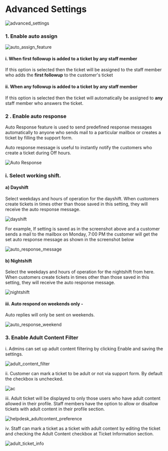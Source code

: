# Advanced Settings
![advanced_settings](https://cloud.githubusercontent.com/assets/8191145/7652745/354fa940-fb2d-11e4-8f71-637d56d8d975.png)

### 1. Enable auto assign

![auto_assign_feature](https://cloud.githubusercontent.com/assets/8191145/6750093/e7fb5ba8-cf1c-11e4-82f0-fbc42cf01115.png)

#### i. When first followup is added to a ticket by any staff member

If this option is selected then the ticket will be assigned to the staff member who adds the **first followup** to the customer's ticket

#### ii. When any followup is added to a ticket by any staff member

If this option is selected then the ticket will automatically be assigned to **any** staff member who answers the ticket.


### 2 . Enable auto response

Auto Response feature is used to send predefined response messages automatically to anyone who sends mail to a particular mailbox or creates a ticket by filling the support form.

Auto response message is useful to instantly notify the customers who create a ticket during Off hours.

![Auto Response](http://git.rtcamp.com/uploads/rtbiz/rtbiz-helpdesk/98282b6aef/Auto_Response.png)

### i. Select working shift.

#### a) Dayshift

Select weekdays and hours of operation for the dayshift. When customers create tickets in times other than those saved in this setting, they will receive the auto response message.

![dayshift](http://git.rtcamp.com/uploads/rtbiz/rtbiz-helpdesk/59b8decd0d/dayshift.png)

For example, If setting is saved as in the screenshot above and  a customer sends a mail to the mailbox on Monday, 7:00 PM the customer will get the set auto response message as shown in the screenshot below

![auto_response_message](http://git.rtcamp.com/uploads/rtbiz/rtbiz-helpdesk/5edfcedddd/auto_response_message.png)

#### b) Nightshift
Select the weekdays and hours of operation for the nightshift from here. When customers create tickets in times other than those saved in this setting, they will receive the auto response message.

![nightshift](http://git.rtcamp.com/uploads/rtbiz/rtbiz-helpdesk/f1da898317/nightshift.png)

#### iii. Auto respond on weekends only -

Auto replies will only be sent on weekends.
<br/>

![auto_response_weekend](http://git.rtcamp.com/uploads/rtbiz/rtbiz-helpdesk/50cb7274ae/auto_response_weekend.png)

### 3. Enable Adult Content Filter

i. Admins can set up adult content filtering by clicking Enable and saving the settings.

![adult_content_filter](http://git.rtcamp.com/uploads/rtbiz/rtbiz-helpdesk/60275e495d/adult_content_filter.png)

ii. Customer can mark a ticket to be adult or not via  support form. By default the checkbox is unchecked.

![ac](http://git.rtcamp.com/uploads/rtbiz/rtbiz-helpdesk/78523d4141/ac.png)

iii. Adult ticket will be displayed to only those users who have adult content allowed in their profile.
Staff members have the option to allow or disallow tickets with adult content in their profile section.

![helpdesk_adultcontent_preference](http://git.rtcamp.com/uploads/rtbiz/rtbiz-helpdesk/f7deaddd04/helpdesk_adultcontent_preference.png)

iv. Staff can mark a ticket as a ticket with adult content by editing the ticket and checking the Adult Content checkbox at Ticket Information section.

![adult_ticket_info](http://git.rtcamp.com/uploads/rtbiz/rtbiz-helpdesk/df608d4443/adult_ticket_info.png)
